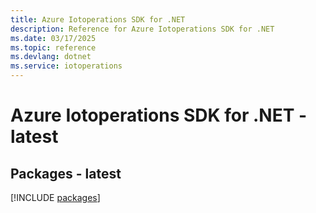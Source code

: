 ```yaml
---
title: Azure Iotoperations SDK for .NET
description: Reference for Azure Iotoperations SDK for .NET
ms.date: 03/17/2025
ms.topic: reference
ms.devlang: dotnet
ms.service: iotoperations
---
```

# Azure Iotoperations SDK for .NET - latest
## Packages - latest
[!INCLUDE [packages](iotoperations-index.md)]